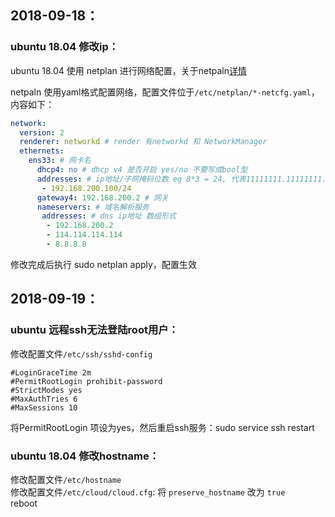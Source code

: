 ## 2018-09-18：

### ubuntu 18.04 修改ip：

ubuntu 18.04 使用 netplan 进行网络配置，关于netpaln[详情](https://netplan.io)

netpaln 使用yaml格式配置网络，配置文件位于```/etc/netplan/*-netcfg.yaml```，内容如下： 
```yaml
network:
  version: 2
  renderer: networkd # render 有networkd 和 NetworkManager
  ethernets:
    ens33: # 网卡名
      dhcp4: no # dhcp v4 是否开启 yes/no 不要写成bool型
      addresses: # ip地址/子网掩码位数 eg 8*3 = 24, 代表11111111.11111111.11111111.00000000(bin) = 255.255.255.0，数组形式
       - 192.168.200.100/24
      gateway4: 192.168.200.2 # 网关
      nameservers: # 域名解析服务
       addresses: # dns ip地址 数组形式
        - 192.168.200.2
        - 114.114.114.114
        - 8.8.8.8

```

修改完成后执行 sudo netplan apply，配置生效

## 2018-09-19： 

### ubuntu 远程ssh无法登陆root用户： 

修改配置文件```/etc/ssh/sshd-config```
```
#LoginGraceTime 2m
#PermitRootLogin prohibit-password
#StrictModes yes
#MaxAuthTries 6
#MaxSessions 10

```

将PermitRootLogin 项设为yes，然后重启ssh服务：sudo service ssh restart

### ubuntu 18.04 修改hostname： 

修改配置文件```/etc/hostname```  
修改配置文件```/etc/cloud/cloud.cfg```: 将 ```preserve_hostname``` 改为 ```true```  
reboot







